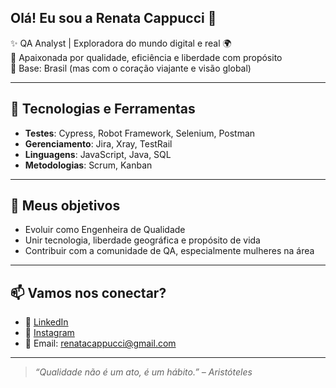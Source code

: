 ## Olá! Eu sou a Renata Cappucci 👋

✨ QA Analyst | Exploradora do mundo digital e real 🌍  
🎯 Apaixonada por qualidade, eficiência e liberdade com propósito  
📍 Base: Brasil (mas com o coração viajante e visão global)

---

## 🧪 Tecnologias e Ferramentas

- **Testes**: Cypress, Robot Framework, Selenium, Postman  
- **Gerenciamento**: Jira, Xray, TestRail  
- **Linguagens**: JavaScript, Java, SQL   
- **Metodologias**: Scrum, Kanban  

---

## 🎯 Meus objetivos

- Evoluir como Engenheira de Qualidade  
- Unir tecnologia, liberdade geográfica e propósito de vida  
- Contribuir com a comunidade de QA, especialmente mulheres na área  

---

## 📫 Vamos nos conectar?

- 💼 [LinkedIn](https://www.linkedin.com/in/renata-cappucci-/)  
- 📸 [Instagram](https://www.instagram.com/recappucci)  
- 💌 Email: renatacappucci@gmail.com  

---

> _“Qualidade não é um ato, é um hábito.” – Aristóteles_

